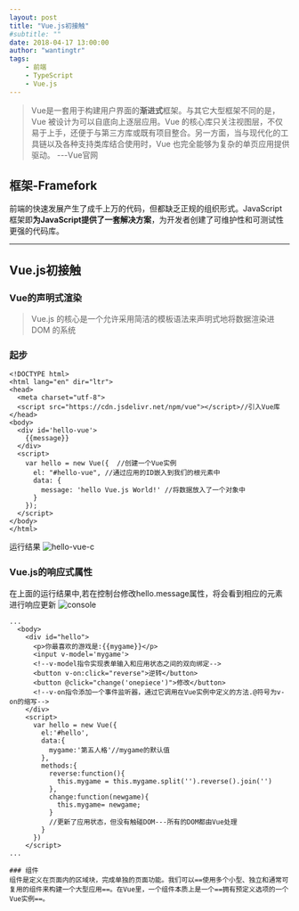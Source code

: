```yaml
---
layout: post
title: "Vue.js初接触"
#subtitle: ""
date: 2018-04-17 13:00:00
author: "wantingtr"
tags:
    - 前端
    - TypeScript
    - Vue.js
---
```


> Vue是一套用于构建用户界面的**渐进式**框架。与其它大型框架不同的是，Vue 被设计为可以自底向上逐层应用。Vue 的核心库只关注视图层，不仅易于上手，还便于与第三方库或既有项目整合。另一方面，当与现代化的工具链以及各种支持类库结合使用时，Vue 也完全能够为复杂的单页应用提供驱动。 ---Vue官网

## 框架-Framefork
前端的快速发展产生了成千上万的代码，但都缺乏正规的组织形式。JavaScript框架即**为JavaScript提供了一套解决方案**，为开发者创建了可维护性和可测试性更强的代码库。

***

## Vue.js初接触

### Vue的声明式渲染
>Vue.js 的核心是一个允许采用简洁的模板语法来声明式地将数据渲染进 DOM 的系统

### 起步
```
<!DOCTYPE html>
<html lang="en" dir="ltr">
<head>
  <meta charset="utf-8">
  <script src="https://cdn.jsdelivr.net/npm/vue"></script>//引入Vue库
</head>
<body>
  <div id='hello-vue'>
    {{message}}
  </div>
  <script>
    var hello = new Vue({  //创建一个Vue实例  
      el: "#hello-vue", //通过应用的ID嵌入到我们的根元素中
      data: {
        message: 'hello Vue.js World!' //将数据放入了一个对象中
      }
    });
  </script>
</body>
</html>

```
运行结果
![hello-vue-c](/img/04-vue/hello-vue-c.jpg)

### Vue.js的响应式属性

在上面的运行结果中,若在控制台修改hello.message属性，将会看到相应的元素进行响应更新
![console](/img/04-vue/vue-console.jpg)


```
...
  <body>
    <div id="hello">
      <p>你最喜欢的游戏是:{{mygame}}</p>
      <input v-model='mygame'>
      <!--v-model指令实现表单输入和应用状态之间的双向绑定-->
      <button v-on:click="reverse">逆转</button>
      <button @click="change('onepiece')">修改</button>
      <!--v-on指令添加一个事件监听器，通过它调用在Vue实例中定义的方法.@符号为v-on的缩写-->
    </div>
    <script>
      var hello = new Vue({
        el:'#hello',
        data:{
          mygame:'第五人格'//mygame的默认值
        },
        methods:{
          reverse:function(){
            this.mygame = this.mygame.split('').reverse().join('')
          },
          change:function(newgame){
            this.mygame= newgame;
          }
          //更新了应用状态，但没有触碰DOM---所有的DOM都由Vue处理
        }
      })
    </script>
...

### 组件
组件是定义在页面内的区域块，完成单独的页面功能。我们可以==使用多个小型、独立和通常可复用的组件来构建一个大型应用==。在Vue里，一个组件本质上是一个==拥有预定义选项的一个Vue实例==。

```
<!DOCTYPE html>
<html lang="en" dir="ltr">
  <head>
    <meta charset="utf-8">
    <title>Vue.js组建构建</title>
    <script src="https://cdn.jsdelivr.net/npm/vue"></script>
  </head>
  <body>
    <div id="hello">
      <ol>
        <todo-item v-for="item in grocerylist" v-bind:todo="item" v-bind:key="item.id">
        </todo-item>
        <!--为每一个todo-item提供todo对象，todo对象是一个变量，-->
      </ol>
    </div>
    <script>
      //定义一个名为todo-item的组件
      Vue.component('todo-item',{
        props:['todo'],//自定义属性
        template:'<li>{{todo.text}}</li>'
      })
      var hello = new Vue({
        el:'#hello',
        data:{
          grocerylist:[
            {id:0,text:'vegetable'}，
            {id:1,text:'cheese'},
            {id:2,text:'other'}
          ]
        }
      })
    </script>
  </body>
</html>

```
